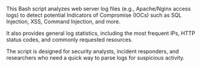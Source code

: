 This Bash script analyzes web server log files (e.g., Apache/Nginx access logs) to detect potential Indicators of Compromise (IOCs) such as SQL Injection, XSS, Command Injection, and more.

It also provides general log statistics, including the most frequent IPs, HTTP status codes, and commonly requested resources.

The script is designed for security analysts, incident responders, and researchers who need a quick way to parse logs for suspicious activity.

